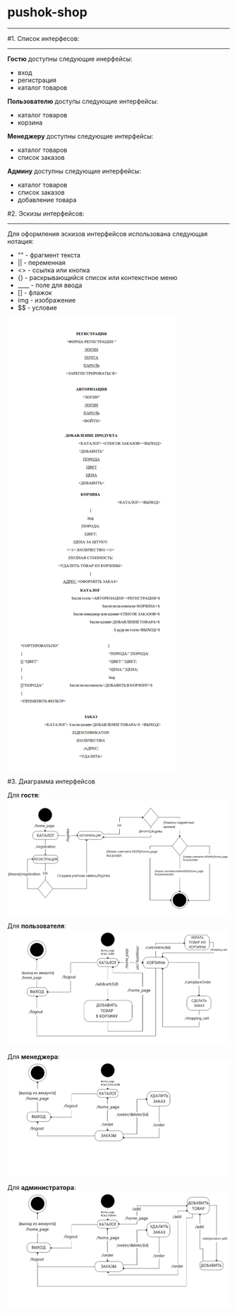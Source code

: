 # pushok-shop
___
#1. Список интерфесов:
___

**Гостю** доступны следующие инерфейсы:
  * вход
  * регистрация
  * каталог товаров

**Пользователю** доступы следующие интерфейсы:
  * каталог товаров
  * корзина

**Менеджеру** доступны следующие интерфейсы:
  * каталог товаров
  * список заказов

**Админу** доступны следующие интерфейсы:
  * каталог товаров
  * список заказов
  * добавление товара

#2. Эскизы интерфейсов:
___

Для оформления эскизов интерфейсов использована следующая нотация:
  * "" - фрагмент текста
  * || - переменная 
  * <> - ссылка или кнопка 
  * {} - раскрывающийся список или контекстное меню
  * ____ - поле для ввода
  * [] - флажок
  * img - изображение
  * $$ - условие

![Эскизы интерфейсов](https://github.com/kolqueqo/demo/blob/96fe234d974eb08152f48c93de1a90255738113a/source_images/%D1%8D%D1%81%D0%BA%D0%B8%D0%B7%D1%8B%20%D0%B8%D0%BD%D1%82%D0%B5%D1%80%D1%84%D0%B5%D0%B9%D1%81%D0%BE%D0%B2.png)

#3. Диаграмма интерфейсов

Для **гостя**:
![для гостя](https://github.com/kolqueqo/demo/blob/12a3402a29e172edde6427d661c55ef4c18da5f0/source_images/guest.png)

Для **пользователя**:
![для пользователя](https://github.com/kolqueqo/demo/blob/8f26977343b9098fcb780d4803a85d41dc87b1b5/source_images/user.png)

Для **менеджера**:
![для менеджера](https://github.com/kolqueqo/demo/blob/8f26977343b9098fcb780d4803a85d41dc87b1b5/source_images/manager.png)

Для **администратора**:
![для администратора](https://github.com/kolqueqo/demo/blob/8f26977343b9098fcb780d4803a85d41dc87b1b5/source_images/admin.png)
